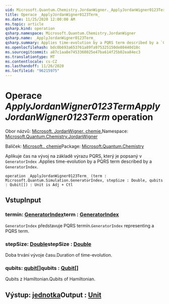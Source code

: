 ```yaml
---
uid: Microsoft.Quantum.Chemistry.JordanWigner._ApplyJordanWigner0123Term_
title: Operace _ApplyJordanWigner0123Term_
ms.date: 11/25/2020 12:00:00 AM
ms.topic: article
qsharp.kind: operation
qsharp.namespace: Microsoft.Quantum.Chemistry.JordanWigner
qsharp.name: _ApplyJordanWigner0123Term_
qsharp.summary: Applies time-evolution by a PQRS term described by a `GeneratorIndex`.
ms.openlocfilehash: bdc0b693a653761a89fa975325150de80440d18c
ms.sourcegitcommit: a87c1aa8e7453360025e47ba614f25b02ea84ec3
ms.translationtype: MT
ms.contentlocale: cs-CZ
ms.lasthandoff: 11/26/2020
ms.locfileid: "96215975"
---
```

# <a name="_applyjordanwigner0123term_-operation"></a><span data-ttu-id="5a166-102">Operace _ApplyJordanWigner0123Term_</span><span class="sxs-lookup"><span data-stu-id="5a166-102">_ApplyJordanWigner0123Term_ operation</span></span>

<span data-ttu-id="5a166-103">Obor názvů: [Microsoft. JordanWigner. chemie.](xref:Microsoft.Quantum.Chemistry.JordanWigner)</span><span class="sxs-lookup"><span data-stu-id="5a166-103">Namespace: [Microsoft.Quantum.Chemistry.JordanWigner](xref:Microsoft.Quantum.Chemistry.JordanWigner)</span></span>

<span data-ttu-id="5a166-104">Balíček: [Microsoft.. chemie](https://nuget.org/packages/Microsoft.Quantum.Chemistry)</span><span class="sxs-lookup"><span data-stu-id="5a166-104">Package: [Microsoft.Quantum.Chemistry](https://nuget.org/packages/Microsoft.Quantum.Chemistry)</span></span>


<span data-ttu-id="5a166-105">Aplikuje čas na vývoj na základě výrazu PQRS, který je popsaný v `GeneratorIndex` .</span><span class="sxs-lookup"><span data-stu-id="5a166-105">Applies time-evolution by a PQRS term described by a `GeneratorIndex`.</span></span>

```qsharp
operation _ApplyJordanWigner0123Term_ (term : Microsoft.Quantum.Simulation.GeneratorIndex, stepSize : Double, qubits : Qubit[]) : Unit is Adj + Ctl
```


## <a name="input"></a><span data-ttu-id="5a166-106">Vstup</span><span class="sxs-lookup"><span data-stu-id="5a166-106">Input</span></span>

### <a name="term--generatorindex"></a><span data-ttu-id="5a166-107">termín: [GeneratorIndex](xref:Microsoft.Quantum.Simulation.GeneratorIndex)</span><span class="sxs-lookup"><span data-stu-id="5a166-107">term : [GeneratorIndex](xref:Microsoft.Quantum.Simulation.GeneratorIndex)</span></span>

<span data-ttu-id="5a166-108">`GeneratorIndex` představuje PQRS termín.</span><span class="sxs-lookup"><span data-stu-id="5a166-108">`GeneratorIndex` representing a PQRS term.</span></span>


### <a name="stepsize--double"></a><span data-ttu-id="5a166-109">stepSize: [Double](xref:microsoft.quantum.lang-ref.double)</span><span class="sxs-lookup"><span data-stu-id="5a166-109">stepSize : [Double](xref:microsoft.quantum.lang-ref.double)</span></span>

<span data-ttu-id="5a166-110">Doba trvání vývoje času.</span><span class="sxs-lookup"><span data-stu-id="5a166-110">Duration of time-evolution.</span></span>


### <a name="qubits--qubit"></a><span data-ttu-id="5a166-111">qubits: [qubit](xref:microsoft.quantum.lang-ref.qubit)[]</span><span class="sxs-lookup"><span data-stu-id="5a166-111">qubits : [Qubit](xref:microsoft.quantum.lang-ref.qubit)[]</span></span>

<span data-ttu-id="5a166-112">Qubits z Hamiltonian.</span><span class="sxs-lookup"><span data-stu-id="5a166-112">Qubits of Hamiltonian.</span></span>



## <a name="output--unit"></a><span data-ttu-id="5a166-113">Výstup: [jednotka](xref:microsoft.quantum.lang-ref.unit)</span><span class="sxs-lookup"><span data-stu-id="5a166-113">Output : [Unit](xref:microsoft.quantum.lang-ref.unit)</span></span>

